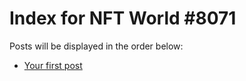 # Index for NFT World #8071
Posts will be displayed in the order below:

- [Your first post](./001-first.md)

